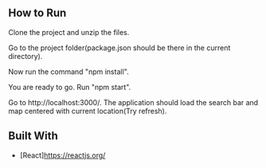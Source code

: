 ## How to Run
Clone the project and unzip the files.

Go to the project folder(package.json should be there in the current directory).

Now run the command "npm install".

You are ready to go. Run "npm start".

Go to http://localhost:3000/. The application should load the search bar and map centered with current location(Try refresh).

## Built With

* [React]https://reactjs.org/

